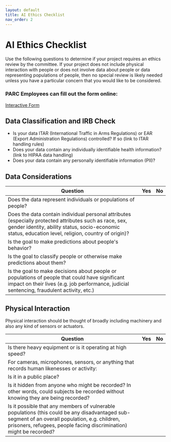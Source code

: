 ```yaml
---
layout: default
title: AI Ethics Checklist
nav_order: 2
---
```


# AI Ethics Checklist

Use the following questions to determine if your project requires an ethics review by the committee. If your project does not include physical interaction with people or does not involve data about people or data representing populations of people, then no special review is likely needed unless you have a particular concern that you would like to be considered.

### PARC Employees can fill out the form online:
[Interactive Form](https://docs.google.com/forms/d/e/1FAIpQLSfRlcFe8Tn1mm64PMga6qFCTnDAqNzz2kMD7WKz6-85-JARZQ/viewform?usp=sf_link)

## Data Classification and IRB Check

- Is your data ITAR (International Traffic in Arms Regulations) or EAR (Export Administration Regulations) controlled? If so (link to ITAR handling rules)
- Does your data contain any individually identifiable health information? (link to HIPAA data handling)
- Does your data contain any personally identifiable information (PII)?

## Data Considerations

| **Question** | **Yes** | **No** |
|---------------------------------|-----|----|
| Does the data represent individuals or populations of people? |  |  |
| Does the data contain individual personal attributes (especially protected attributes such as race, sex, gender identity, ability status, socio-economic status, education level, religion, country of origin)? |  |  |
| Is the goal to make predictions about people's behavior? |  |  |
| Is the goal to classify people or otherwise make predictions about them? |  |  |
| Is the goal to make decisions about people or populations of people that could have significant impact on their lives (e.g. job performance, judicial sentencing, fraudulent activity, etc.) |  |  |

## Physical Interaction

Physical interaction should be thought of broadly including machinery and also any kind of sensors or actuators.

| **Question** | **Yes** | **No** |
|---------------------------------|-----|----|
| Is there heavy equipment or is it operating at high speed?  |  |  |
| For cameras, microphones, sensors, or anything that records human likenesses or activity: |  |  |
| Is it in a public place? |  |  |
| Is it hidden from anyone who might be recorded? In other words, could subjects be recorded without knowing they are being recorded?  |  |  |
| Is it possible that any members of vulnerable populations (this could be any disadvantaged sub-segment of an overall population, e.g. children, prisoners, refugees, people facing discrimination) might be recorded?  |  |  |

